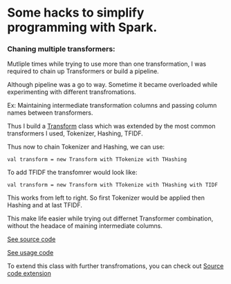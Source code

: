 # Some hacks to simplify programming with Spark.

### Chaning multiple transformers:
Mutliple times while trying to use more than one transformation, I was required to chain up Transformers or build a pipeline.

Although pipeline was a go to way. Sometime it became overloaded while experimenting with different transfromations.

Ex: Maintaining intermediate transformation columns and passing column names between transformers.

Thus I build a [Transform](https://github.com/AnkushKhanna/spark-common/blob/master/src/main/scala/common/transfomration/Transform.scala#L7-L14) class
which was extended by the most common transformers I used, Tokenizer, Hashing, TFIDF.

Thus now to chain Tokenizer and Hashing, we can use:
``` 
val transform = new Transform with TTokenize with THashing
```
To add TFIDF the transfomrer would look like:
```
val transform = new Transform with TTokenize with THashing with TIDF
```
This works from left to right. So first Tokenizer would be applied then Hashing and at last TFIDF. 

This make life easier while trying out differnet Transformer combination, without the headace of maining intermediate columns.

[See source code](https://github.com/AnkushKhanna/spark-common/blob/master/src/main/scala/common/transfomration/Transform.scala)

[See usage code](https://github.com/AnkushKhanna/spark-common/blob/master/src/test/scala/common/transfomration/TransformTest.scala)

To extend this class with further transfromations, you can check out [Source code extension](https://github.com/AnkushKhanna/spark-common/blob/master/src/main/scala/common/transfomration/Transform.scala#L27-L38)
